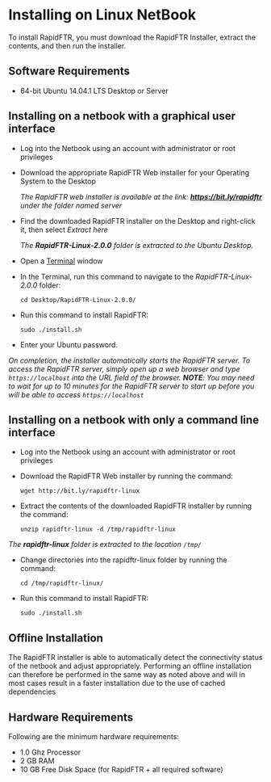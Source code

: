 # Installing on Linux NetBook

To install RapidFTR, you must download the RapidFTR Installer, extract the contents, and then run the installer.

## Software Requirements

* 64-bit Ubuntu 14.04.1 LTS Desktop or Server

## Installing on a netbook with a graphical user interface

* Log into the Netbook using an account with administrator or root privileges
* Download the appropriate RapidFTR Web installer for your Operating System to the Desktop

    *The RapidFTR web installer is available at the link: **https://bit.ly/rapidftr** under the folder named server*

* Find the downloaded RapidFTR installer on the Desktop and right-click it, then select *Extract here*

    *The **RapidFTR-Linux-2.0.0** folder is extracted to the Ubuntu Desktop.*

* Open a [Terminal](http://askubuntu.com/questions/38162/what-is-a-terminal-and-how-do-i-open-and-use-it) window
* In the Terminal, run this command to navigate to the *RapidFTR-Linux-2.0.0* folder:

    `cd Desktop/RapidFTR-Linux-2.0.0/`

* Run this command to install RapidFTR:

    `sudo ./install.sh`

* Enter your Ubuntu password.

*On completion, the installer automatically starts the RapidFTR server. To access the RapidFTR server, simply open up a web browser and type `https://localhost` into the URL field of the browser.
**NOTE**: You may need to wait for up to 10 minutes for the RapidFTR server to start up before you will be able to access `https://localhost`*

## Installing on a netbook with only a command line interface

* Log into the Netbook using an account with administrator or root privileges
* Download the RapidFTR Web installer by running the command:

    `wget http://bit.ly/rapidftr-linux`

* Extract the contents of the downloaded RapidFTR installer by running the command:

    `unzip rapidftr-linux -d /tmp/rapidftr-linux`

*The **rapidftr-linux** folder is extracted to the location `/tmp/`*

* Change directories into the rapidftr-linux folder by running the command:

    `cd /tmp/rapidftr-linux/`

* Run this command to install RapidFTR:

    `sudo ./install.sh`

## Offline Installation

The RapidFTR installer is able to automatically detect the connectivity status of the netbook and adjust appropriately. Performing an offline installation can therefore be performed in the same way as noted above and will in most cases result in a faster installation due to the use of cached dependencies

## Hardware Requirements

Following are the minimum hardware requirements:

* 1.0 Ghz Processor
* 2 GB RAM
* 10 GB Free Disk Space (for RapidFTR + all required software)
